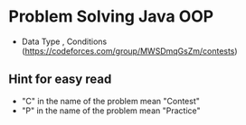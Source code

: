 # Problem Solving Java OOP

* Data Type , Conditions (https://codeforces.com/group/MWSDmqGsZm/contests)

## Hint for easy read

* "C" in the name of the problem mean "Contest"
* "P" in the name of the problem mean "Practice"